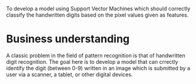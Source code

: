 To develop a model using Support Vector Machines which  should correctly classify the handwritten digits based on the pixel values given as features.

# Business understanding  

A classic problem in the field of pattern recognition is that of 
handwritten digit recognition. The goal here is to develop a model that can 
crrectly identify the digit (between 0-9) written in an image which is 
submitted by a user via a scanner, a tablet, or other digital devices. 

